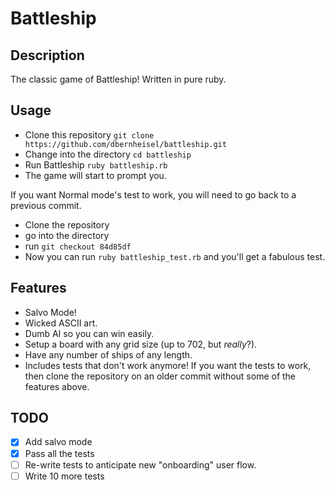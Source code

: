 # Battleship

## Description

The classic game of Battleship! Written in pure ruby.

## Usage
- Clone this repository `git clone https://github.com/dbernheisel/battleship.git`
- Change into the directory `cd battleship`
- Run Battleship `ruby battleship.rb`
- The game will start to prompt you.

If you want Normal mode's test to work, you will need to go back to a previous commit.
- Clone the repository
- go into the directory
- run `git checkout 84d85df`
- Now you can run `ruby battleship_test.rb` and you'll get a fabulous test.

## Features

- Salvo Mode!
- Wicked ASCII art.
- Dumb AI so you can win easily.
- Setup a board with any grid size (up to 702, but _really_?).
- Have any number of ships of any length.
- Includes tests that don't work anymore! If you want the tests to work, then clone the repository on an older commit without some of the features above.

## TODO
- [x] Add salvo mode
- [x] Pass all the tests
- [ ] Re-write tests to anticipate new "onboarding" user flow.
- [ ] Write 10 more tests
